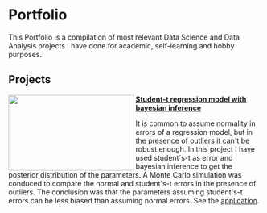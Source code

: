# Portfolio
This Portfolio is a compilation of most relevant Data Science and Data Analysis projects I have done for academic, self-learning and hobby purposes. 

## Projects

<img align="left" width="250" height="150" src="https://encrypted-tbn0.gstatic.com/images?q=tbn:ANd9GcSs-k7jNrqTO2H3J9Z7U0ZJVxw2-tV2mJzPUg&usqp=CAU"> **[Student-t regression model with bayesian inference](https://github.com/diego-renato/Student-t-Regression-with-Bayesian-inference)**

It is common to assume normality in errors of a regression model, but in the presence of outliers it can't be robust enough.
In this project I have used student´s-t as error and bayesian inference to get the posterior distribution of the parameters. A Monte Carlo simulation was conduced to compare the normal and student's-t errors in the presence of outliers. The conclusion was that the parameters assuming student's-t errors can be less biased than assuming normal errors.
See the [application](https://github.com/diego-renato/Student-t-Regression-with-Bayesian-inference/blob/master/Application.ipynb).

<br />
